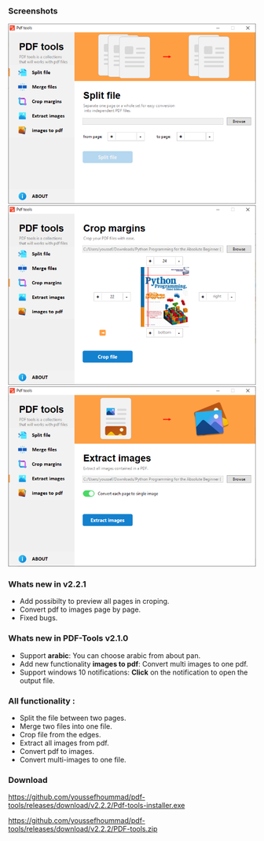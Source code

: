 
### Screenshots
![](https://raw.githubusercontent.com/youssefhoummad/pdf-tools/main/docs/img/split.png)
![](https://raw.githubusercontent.com/youssefhoummad/pdf-tools/main/docs/img/crop.png)
![](https://raw.githubusercontent.com/youssefhoummad/pdf-tools/main/docs/img/Extract.png)

### Whats new in v2.2.1
- Add possibilty to preview all pages in croping.
- Convert pdf to images page by page.
- Fixed bugs.

### Whats new in PDF-Tools v2.1.0
- Support **arabic**: You can choose arabic from about pan.
- Add new functionality **images to pdf**: Convert multi images to one pdf.
- Support windows 10 notifications: **Click** on the notification to open the output file.

### All functionality :
- Split the file between two pages.
- Merge two files into one file.
- Crop file from the edges.
- Extract all images from pdf.
- Convert pdf to images.
- Convert multi-images to one file.

### Download
https://github.com/youssefhoummad/pdf-tools/releases/download/v2.2.2/Pdf-tools-installer.exe

https://github.com/youssefhoummad/pdf-tools/releases/download/v2.2.2/PDF-tools.zip
